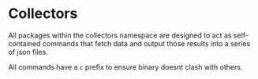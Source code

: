 # Collectors

All packages within the collectors namespace are designed to act as self-contained commands that fetch data and output those results into a series of json files.

All commands have a `c` prefix to ensure binary doesnt clash with others.
